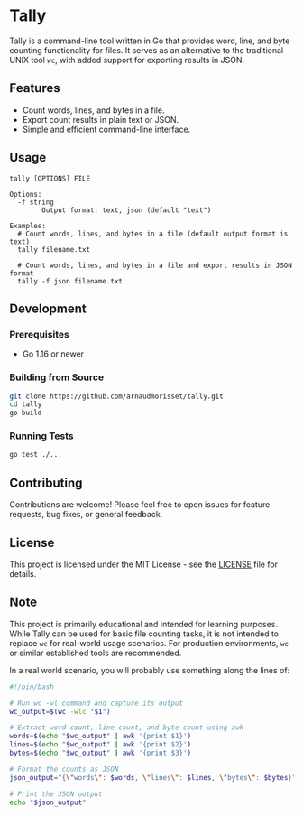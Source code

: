 # Tally

Tally is a command-line tool written in Go that provides word, line, and byte counting functionality for files.
It serves as an alternative to the traditional UNIX tool `wc`, with added support for exporting results in JSON.

## Features

- Count words, lines, and bytes in a file.
- Export count results in plain text or JSON.
- Simple and efficient command-line interface.

## Usage

```
tally [OPTIONS] FILE

Options:
  -f string
        Output format: text, json (default "text")

Examples:
  # Count words, lines, and bytes in a file (default output format is text)
  tally filename.txt

  # Count words, lines, and bytes in a file and export results in JSON format
  tally -f json filename.txt
```

## Development

### Prerequisites

- Go 1.16 or newer

### Building from Source

```bash
git clone https://github.com/arnaudmorisset/tally.git
cd tally
go build
```

### Running Tests

```bash
go test ./...
```

## Contributing

Contributions are welcome! Please feel free to open issues for feature requests, bug fixes, or general feedback.

## License

This project is licensed under the MIT License - see the [LICENSE](LICENSE) file for details.

## Note

This project is primarily educational and intended for learning purposes.
While Tally can be used for basic file counting tasks, it is not intended to replace `wc` for real-world usage scenarios.
For production environments, `wc` or similar established tools are recommended.

In a real world scenario, you will probably use something along the lines of:

```bash
#!/bin/bash

# Run wc -wl command and capture its output
wc_output=$(wc -wlc "$1")

# Extract word count, line count, and byte count using awk
words=$(echo "$wc_output" | awk '{print $1}')
lines=$(echo "$wc_output" | awk '{print $2}')
bytes=$(echo "$wc_output" | awk '{print $3}')

# Format the counts as JSON
json_output="{\"words\": $words, \"lines\": $lines, \"bytes\": $bytes}"

# Print the JSON output
echo "$json_output"
```

